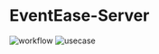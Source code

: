 # EventEase-Server
![workflow](https://github.com/user-attachments/assets/42aa4614-c3c5-42c8-ab1a-4cad8f268cf6)
![usecase](https://github.com/user-attachments/assets/29c6a04b-a52d-4d70-9b77-3e9822)